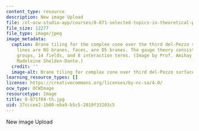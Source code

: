 ```yaml
---
content_type: resource
description: New image Upload
file: /ol-ocw-studio-app/courses/8-871-selected-topics-in-theoretical-particle-physics-branes-and-gauge-theory-dynamics-fall-2004/37cccee21b00eba9b5c52019f33203c5_8-871f04-th.jpg
file_size: 12277
file_type: image/jpeg
image_metadata:
  caption: Brane tiling for the complex cone over the third del-Pezzo surface. Red
    lines are NS branes, faces, are D5 branes. The gauge theory consists of 6 gauge
    groups, 14 fields, and 8 interaction terms. (Image by Prof. Amihay Hanany and
    Madeleine Sheldon-Dante.)
  credit: ''
  image-alt: Brane tiling for complex cone over third del-Pezzo surface.
learning_resource_types: []
license: https://creativecommons.org/licenses/by-nc-sa/4.0/
ocw_type: OCWImage
resourcetype: Image
title: 8-871f04-th.jpg
uid: 37cccee2-1b00-eba9-b5c5-2019f33203c5
---
```

New image Upload